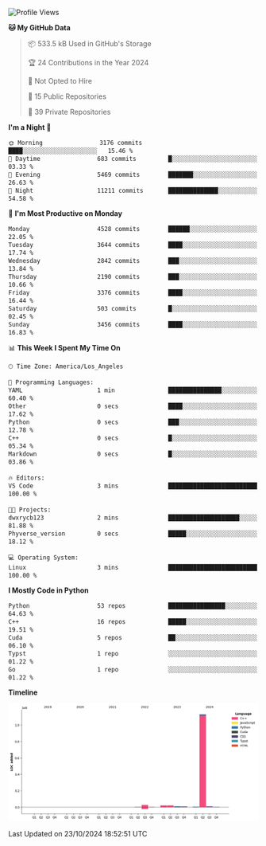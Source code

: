 <!--START_SECTION:waka-->
![Profile Views](http://img.shields.io/badge/Profile%20Views-27-blue)

**🐱 My GitHub Data** 

> 📦 533.5 kB Used in GitHub's Storage 
 > 
> 🏆 24 Contributions in the Year 2024
 > 
> 🚫 Not Opted to Hire
 > 
> 📜 15 Public Repositories 
 > 
> 🔑 39 Private Repositories 
 > 
**I'm a Night 🦉** 

```text
🌞 Morning                3176 commits        ████░░░░░░░░░░░░░░░░░░░░░   15.46 % 
🌆 Daytime                683 commits         █░░░░░░░░░░░░░░░░░░░░░░░░   03.33 % 
🌃 Evening                5469 commits        ███████░░░░░░░░░░░░░░░░░░   26.63 % 
🌙 Night                  11211 commits       ██████████████░░░░░░░░░░░   54.58 % 
```
📅 **I'm Most Productive on Monday** 

```text
Monday                   4528 commits        ██████░░░░░░░░░░░░░░░░░░░   22.05 % 
Tuesday                  3644 commits        ████░░░░░░░░░░░░░░░░░░░░░   17.74 % 
Wednesday                2842 commits        ███░░░░░░░░░░░░░░░░░░░░░░   13.84 % 
Thursday                 2190 commits        ███░░░░░░░░░░░░░░░░░░░░░░   10.66 % 
Friday                   3376 commits        ████░░░░░░░░░░░░░░░░░░░░░   16.44 % 
Saturday                 503 commits         █░░░░░░░░░░░░░░░░░░░░░░░░   02.45 % 
Sunday                   3456 commits        ████░░░░░░░░░░░░░░░░░░░░░   16.83 % 
```


📊 **This Week I Spent My Time On** 

```text
🕑︎ Time Zone: America/Los_Angeles

💬 Programming Languages: 
YAML                     1 min               ███████████████░░░░░░░░░░   60.40 % 
Other                    0 secs              ████░░░░░░░░░░░░░░░░░░░░░   17.62 % 
Python                   0 secs              ███░░░░░░░░░░░░░░░░░░░░░░   12.78 % 
C++                      0 secs              █░░░░░░░░░░░░░░░░░░░░░░░░   05.34 % 
Markdown                 0 secs              █░░░░░░░░░░░░░░░░░░░░░░░░   03.86 % 

🔥 Editors: 
VS Code                  3 mins              █████████████████████████   100.00 % 

🐱‍💻 Projects: 
dwxrycb123               2 mins              ████████████████████░░░░░   81.88 % 
Phyverse_version         0 secs              █████░░░░░░░░░░░░░░░░░░░░   18.12 % 

💻 Operating System: 
Linux                    3 mins              █████████████████████████   100.00 % 
```

**I Mostly Code in Python** 

```text
Python                   53 repos            ████████████████░░░░░░░░░   64.63 % 
C++                      16 repos            █████░░░░░░░░░░░░░░░░░░░░   19.51 % 
Cuda                     5 repos             ██░░░░░░░░░░░░░░░░░░░░░░░   06.10 % 
Typst                    1 repo              ░░░░░░░░░░░░░░░░░░░░░░░░░   01.22 % 
Go                       1 repo              ░░░░░░░░░░░░░░░░░░░░░░░░░   01.22 % 
```



**Timeline**

![Lines of Code chart](https://raw.githubusercontent.com/dwxrycb123/dwxrycb123/main/assets/bar_graph.png)


 Last Updated on 23/10/2024 18:52:51 UTC
<!--END_SECTION:waka-->